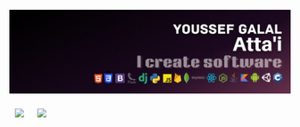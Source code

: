 ![Banner](https://github.com/youssef-attai/youssef-attai/blob/main/banner.png)

[1]: https://www.linkedin.com/in/youssef-attai/
[2]: https://g.dev/youssef-attai/

[<img width="30px" style="padding:10px" src="https://cdn.jsdelivr.net/gh/devicons/devicon/icons/linkedin/linkedin-original.svg"/>][1]
[<img width="30px" style="padding:10px" src="https://cdn.jsdelivr.net/gh/devicons/devicon/icons/google/google-original.svg"/>][2]